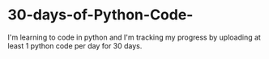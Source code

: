 # 30-days-of-Python-Code-
I'm learning to code in python and I'm tracking my progress by uploading at least 1 python code per day for 30 days.
